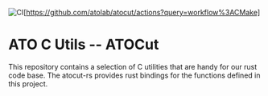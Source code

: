 ![CI](https://github.com/atolab/atocut/workflows/CI/badge.svg)[https://github.com/atolab/atocut/actions?query=workflow%3ACMake]

# ATO C Utils -- ATOCut
This repository contains a selection of C utilities that are handy for our rust code base. The atocut-rs  provides rust bindings for the functions defined in this project.
